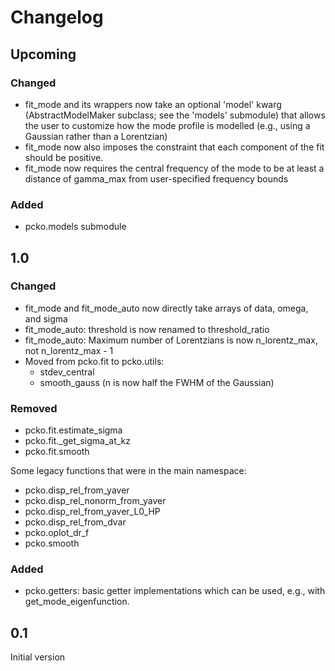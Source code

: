 # Changelog

## Upcoming

### Changed
- fit_mode and its wrappers now take an optional 'model' kwarg (AbstractModelMaker subclass; see the 'models' submodule) that allows the user to customize how the mode profile is modelled (e.g., using a Gaussian rather than a Lorentzian)
- fit_mode now also imposes the constraint that each component of the fit should be positive.
- fit_mode now requires the central frequency of the mode to be at least a distance of gamma_max from user-specified frequency bounds

### Added
- pcko.models submodule

## 1.0

### Changed
- fit_mode and fit_mode_auto now directly take arrays of data, omega, and sigma
- fit_mode_auto: threshold is now renamed to threshold_ratio
- fit_mode_auto: Maximum number of Lorentzians is now n_lorentz_max, not n_lorentz_max - 1
- Moved from pcko.fit to pcko.utils:
	- stdev_central
	- smooth_gauss (n is now half the FWHM of the Gaussian)

### Removed
- pcko.fit.estimate_sigma
- pcko.fit._get_sigma_at_kz
- pcko.fit.smooth

Some legacy functions that were in the main namespace:

- pcko.disp_rel_from_yaver
- pcko.disp_rel_nonorm_from_yaver
- pcko.disp_rel_from_yaver_L0_HP
- pcko.disp_rel_from_dvar
- pcko.oplot_dr_f
- pcko.smooth

### Added
- pcko.getters: basic getter implementations which can be used, e.g., with get_mode_eigenfunction.

## 0.1
Initial version
